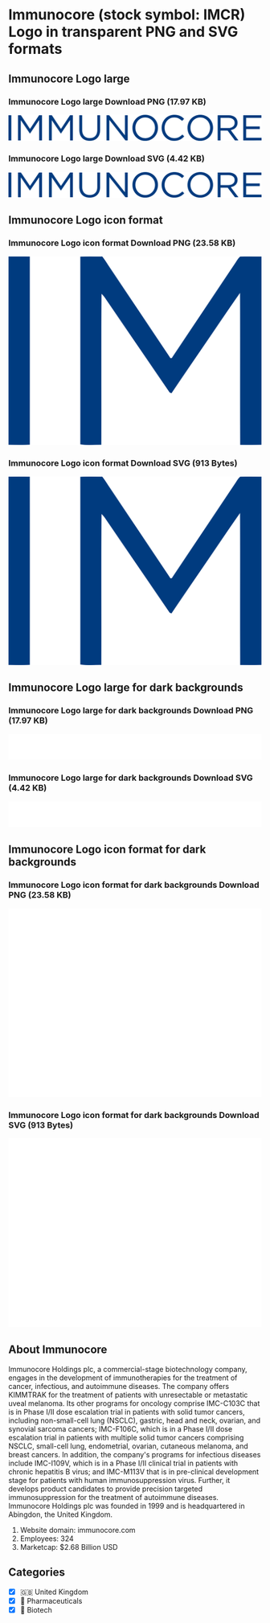 # Immunocore (stock symbol: IMCR) Logo in transparent PNG and SVG formats

## Immunocore Logo large

### Immunocore Logo large Download PNG (17.97 KB)

![Immunocore Logo large Download PNG (17.97 KB)](/img/orig/IMCR_BIG-ce5e577b.png)

### Immunocore Logo large Download SVG (4.42 KB)

![Immunocore Logo large Download SVG (4.42 KB)](/img/orig/IMCR_BIG-fe2effcd.svg)

## Immunocore Logo icon format

### Immunocore Logo icon format Download PNG (23.58 KB)

![Immunocore Logo icon format Download PNG (23.58 KB)](/img/orig/IMCR-9e5548df.png)

### Immunocore Logo icon format Download SVG (913 Bytes)

![Immunocore Logo icon format Download SVG (913 Bytes)](/img/orig/IMCR-f364b691.svg)

## Immunocore Logo large for dark backgrounds

### Immunocore Logo large for dark backgrounds Download PNG (17.97 KB)

![Immunocore Logo large for dark backgrounds Download PNG (17.97 KB)](/img/orig/IMCR_BIG.D-fe2e091e.png)

### Immunocore Logo large for dark backgrounds Download SVG (4.42 KB)

![Immunocore Logo large for dark backgrounds Download SVG (4.42 KB)](/img/orig/IMCR_BIG.D-5e81e166.svg)

## Immunocore Logo icon format for dark backgrounds

### Immunocore Logo icon format for dark backgrounds Download PNG (23.58 KB)

![Immunocore Logo icon format for dark backgrounds Download PNG (23.58 KB)](/img/orig/IMCR.D-d2b5d39a.png)

### Immunocore Logo icon format for dark backgrounds Download SVG (913 Bytes)

![Immunocore Logo icon format for dark backgrounds Download SVG (913 Bytes)](/img/orig/IMCR.D-e45f1a4f.svg)

## About Immunocore

Immunocore Holdings plc, a commercial-stage biotechnology company, engages in the development of immunotherapies for the treatment of cancer, infectious, and autoimmune diseases. The company offers KIMMTRAK for the treatment of patients with unresectable or metastatic uveal melanoma. Its other programs for oncology comprise IMC-C103C that is in Phase I/II dose escalation trial in patients with solid tumor cancers, including non-small-cell lung (NSCLC), gastric, head and neck, ovarian, and synovial sarcoma cancers; IMC-F106C, which is in a Phase I/II dose escalation trial in patients with multiple solid tumor cancers comprising NSCLC, small-cell lung, endometrial, ovarian, cutaneous melanoma, and breast cancers. In addition, the company's programs for infectious diseases include IMC-I109V, which is in a Phase I/II clinical trial in patients with chronic hepatitis B virus; and IMC-M113V that is in pre-clinical development stage for patients with human immunosuppression virus. Further, it develops product candidates to provide precision targeted immunosuppression for the treatment of autoimmune diseases. Immunocore Holdings plc was founded in 1999 and is headquartered in Abingdon, the United Kingdom.

1. Website domain: immunocore.com
2. Employees: 324
3. Marketcap: $2.68 Billion USD


## Categories
- [x] 🇬🇧 United Kingdom
- [x] 💊 Pharmaceuticals
- [x] 🧬 Biotech
